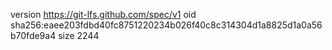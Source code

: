 version https://git-lfs.github.com/spec/v1
oid sha256:eaee203fdbd40fc8751220234b026f40c8c314304d1a8825d1a0a56b70fde9a4
size 2244

